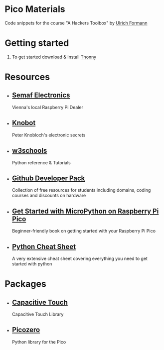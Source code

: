 # Pico Materials

Code snippets for the course "A Hackers Toolbox" by [Ulrich Formann](https://ul.fo)


# Getting started

1. To get started download & install [Thonny](https://thonny.org/)


# Resources

* ## [Semaf Electronics](https://electronics.semaf.at)
  Vienna's local Raspberry Pi Dealer

* ## [Knobot](http://knobot.net)
  Peter Knobloch's electronic secrets

* ## [w3schools](https://www.w3schools.com/python)
  Python reference & Tutorials

* ## [Github Developer Pack](https://education.github.com/pack)
  Collection of free resources for students including domains, coding courses and discounts on hardware

* ## [Get Started with MicroPython on Raspberry Pi Pico](https://hackspace.raspberrypi.com/books/micropython-pico)
  Beginner-friendly book on getting started with your Raspberry Pi Pico

* ## [Python Cheat Sheet](https://github.com/ehmatthes/pcc_3e/releases/download/v1.0.0/beginners_python_cheat_sheet_pcc.pdf)
  A very extensive cheat sheet covering everything you need to get started with python

# Packages

* ## [Capacitive Touch](https://github.com/AncientJames/jtouch)
  Capacitive Touch Library

* ## [Picozero](https://picozero.readthedocs.io)
  Python library for the Pico
